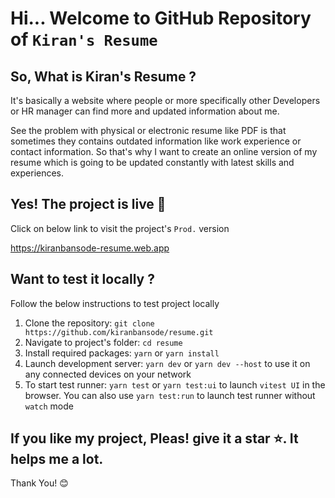 # Hi... Welcome to GitHub Repository of `Kiran's Resume`

## So, What is Kiran's Resume ?

It's basically a website where people or more specifically other Developers or HR manager can find more and updated information about me.

See the problem with physical or electronic resume like PDF is that sometimes they contains outdated information like work experience or contact information. So that's why I want to create an online version of my resume which is going to be updated constantly with latest skills and experiences.

## Yes! The project is live 🔴

Click on below link to visit the project's `Prod.` version

https://kiranbansode-resume.web.app

## Want to test it locally ?

Follow the below instructions to test project locally

1. Clone the repository: `git clone https://github.com/kiranbansode/resume.git`
2. Navigate to project's folder: `cd resume`
3. Install required packages: `yarn` or `yarn install`
4. Launch development server: `yarn dev` or `yarn dev --host` to use it on any connected devices on your network
5. To start test runner: `yarn test` or `yarn test:ui` to launch `vitest UI` in the browser. You can also use `yarn test:run` to launch test runner without `watch` mode

## If you like my project, Pleas! give it a star ⭐. It helps me a lot.

Thank You! 😊
